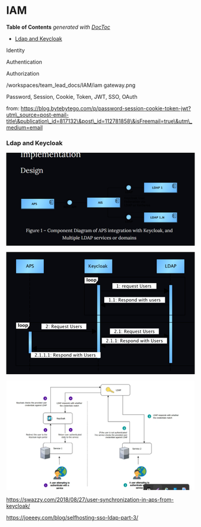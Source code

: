 # IAM

**Table of Contents** _generated with_ [_DocToc_](https://github.com/thlorenz/doctoc)

* [Ldap and Keycloak](./#ldap--and--keycloak)

Identity

Authentication

Authorization

/workspaces/team\_lead\_docs/IAM/iam gateway.png

Password, Session, Cookie, Token, JWT, SSO, OAuth

from: https://blog.bytebytego.com/p/password-session-cookie-token-jwt?utm\_source=post-email-title\&publication\_id=817132\&post\_id=112781858\&isFreemail=true\&utm\_medium=email

### Ldap and Keycloak

![Alt text](image.png)

![Alt text](image-1.png)

![Alt text](image-2.png)

https://swazzy.com/2018/08/27/user-synchronization-in-aps-from-keycloak/

https://joeeey.com/blog/selfhosting-sso-ldap-part-3/
